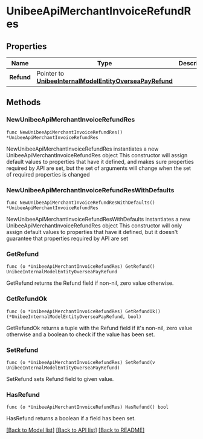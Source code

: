 # UnibeeApiMerchantInvoiceRefundRes

## Properties

Name | Type | Description | Notes
------------ | ------------- | ------------- | -------------
**Refund** | Pointer to [**UnibeeInternalModelEntityOverseaPayRefund**](UnibeeInternalModelEntityOverseaPayRefund.md) |  | [optional] 

## Methods

### NewUnibeeApiMerchantInvoiceRefundRes

`func NewUnibeeApiMerchantInvoiceRefundRes() *UnibeeApiMerchantInvoiceRefundRes`

NewUnibeeApiMerchantInvoiceRefundRes instantiates a new UnibeeApiMerchantInvoiceRefundRes object
This constructor will assign default values to properties that have it defined,
and makes sure properties required by API are set, but the set of arguments
will change when the set of required properties is changed

### NewUnibeeApiMerchantInvoiceRefundResWithDefaults

`func NewUnibeeApiMerchantInvoiceRefundResWithDefaults() *UnibeeApiMerchantInvoiceRefundRes`

NewUnibeeApiMerchantInvoiceRefundResWithDefaults instantiates a new UnibeeApiMerchantInvoiceRefundRes object
This constructor will only assign default values to properties that have it defined,
but it doesn't guarantee that properties required by API are set

### GetRefund

`func (o *UnibeeApiMerchantInvoiceRefundRes) GetRefund() UnibeeInternalModelEntityOverseaPayRefund`

GetRefund returns the Refund field if non-nil, zero value otherwise.

### GetRefundOk

`func (o *UnibeeApiMerchantInvoiceRefundRes) GetRefundOk() (*UnibeeInternalModelEntityOverseaPayRefund, bool)`

GetRefundOk returns a tuple with the Refund field if it's non-nil, zero value otherwise
and a boolean to check if the value has been set.

### SetRefund

`func (o *UnibeeApiMerchantInvoiceRefundRes) SetRefund(v UnibeeInternalModelEntityOverseaPayRefund)`

SetRefund sets Refund field to given value.

### HasRefund

`func (o *UnibeeApiMerchantInvoiceRefundRes) HasRefund() bool`

HasRefund returns a boolean if a field has been set.


[[Back to Model list]](../README.md#documentation-for-models) [[Back to API list]](../README.md#documentation-for-api-endpoints) [[Back to README]](../README.md)


